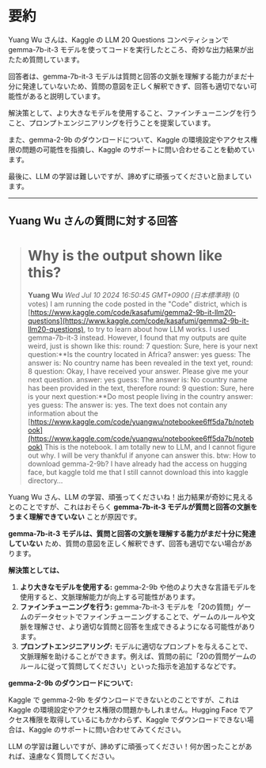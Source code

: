 # 要約 
Yuang Wu さんは、Kaggle の LLM 20 Questions コンペティションで gemma-7b-it-3 モデルを使ってコードを実行したところ、奇妙な出力結果が出たため質問しています。

回答者は、gemma-7b-it-3 モデルは質問と回答の文脈を理解する能力がまだ十分に発達していないため、質問の意図を正しく解釈できず、回答も適切でない可能性があると説明しています。

解決策として、より大きなモデルを使用すること、ファインチューニングを行うこと、プロンプトエンジニアリングを行うことを提案しています。

また、gemma-2-9b のダウンロードについて、Kaggle の環境設定やアクセス権限の問題の可能性を指摘し、Kaggle のサポートに問い合わせることを勧めています。

最後に、LLM の学習は難しいですが、諦めずに頑張ってくださいと励ましています。


---
## Yuang Wu さんの質問に対する回答

> # Why is the output shown like this?
> **Yuang Wu** *Wed Jul 10 2024 16:50:45 GMT+0900 (日本標準時)* (0 votes)
> I am running the code posted in the "Code" district, which is [https://www.kaggle.com/code/kasafumi/gemma2-9b-it-llm20-questions](https://www.kaggle.com/code/kasafumi/gemma2-9b-it-llm20-questions), to try to learn about how LLM works. I used gemma-7b-it-3 instead. However, I found that my outputs are quite weird, just is shown like this:
> round: 7
> question: Sure, here is your next question:**Is the country located in Africa?
> answer: yes
> guess: The answer is: No country name has been revealed in the text yet,
> round: 8
> question: Okay, I have received your answer. Please give me your next question.
> answer: yes
> guess: The answer is: No country name has been provided in the text, therefore
> round: 9
> question: Sure, here is your next question:**Do most people living in the country
> answer: yes
> guess: The answer is: yes. The text does not contain any information about the
> [https://www.kaggle.com/code/yuangwu/notebookee6ff5da7b/notebook](https://www.kaggle.com/code/yuangwu/notebookee6ff5da7b/notebook) This is the notebook. I am totally new to LLM, and I cannot figure out why. I will be very thankful if anyone can answer this.
> btw: How to download gemma-2-9b? I have already had the access on hugging face, but kaggle told me that I still cannot download this into kaggle directory…

Yuang Wu さん、LLM の学習、頑張ってくださいね！出力結果が奇妙に見えるとのことですが、これはおそらく **gemma-7b-it-3 モデルが質問と回答の文脈をうまく理解できていない** ことが原因です。

**gemma-7b-it-3 モデルは、質問と回答の文脈を理解する能力がまだ十分に発達していない** ため、質問の意図を正しく解釈できず、回答も適切でない場合があります。

**解決策としては、**

1. **より大きなモデルを使用する:** gemma-2-9b や他のより大きな言語モデルを使用すると、文脈理解能力が向上する可能性があります。
2. **ファインチューニングを行う:** gemma-7b-it-3 モデルを「20の質問」ゲームのデータセットでファインチューニングすることで、ゲームのルールや文脈を理解させ、より適切な質問と回答を生成できるようになる可能性があります。
3. **プロンプトエンジニアリング:** モデルに適切なプロンプトを与えることで、文脈理解を助けることができます。例えば、質問の前に「20の質問ゲームのルールに従って質問してください」といった指示を追加するなどです。

**gemma-2-9b のダウンロードについて:**

Kaggle で gemma-2-9b をダウンロードできないとのことですが、これは Kaggle の環境設定やアクセス権限の問題かもしれません。Hugging Face でアクセス権限を取得しているにもかかわらず、Kaggle でダウンロードできない場合は、Kaggle のサポートに問い合わせてみてください。

LLM の学習は難しいですが、諦めずに頑張ってください！何か困ったことがあれば、遠慮なく質問してください。

